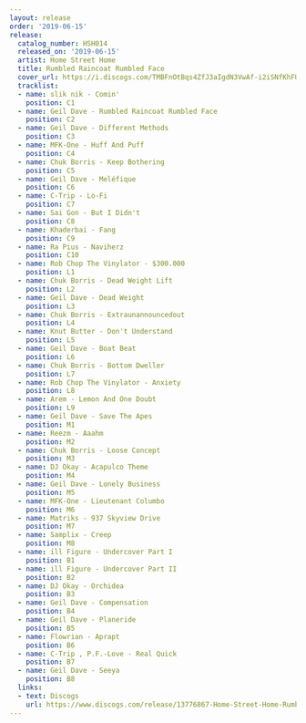 ```yaml
---
layout: release
order: '2019-06-15'
release:
  catalog_number: HSH014
  released_on: '2019-06-15'
  artist: Home Street Home
  title: Rumbled Raincoat Rumbled Face
  cover_url: https://i.discogs.com/TMBFnOtBqs4ZfJ3aIgdN3VwAf-i2iSNfKhFU1yopAfg/rs:fit/g:sm/q:90/h:603/w:600/czM6Ly9kaXNjb2dz/LWRhdGFiYXNlLWlt/YWdlcy9SLTEzNzc2/ODY3LTE1NjA5Mjk4/MDMtNzcyMi5qcGVn.jpeg
  tracklist:
  - name: slik nik - Comin'
    position: C1
  - name: Geil Dave - Rumbled Raincoat Rumbled Face
    position: C2
  - name: Geil Dave - Different Methods
    position: C3
  - name: MFK-One - Huff And Puff
    position: C4
  - name: Chuk Borris - Keep Bothering
    position: C5
  - name: Geil Dave - Meléfique
    position: C6
  - name: C-Trip - Lo-Fi
    position: C7
  - name: Sai Gon - But I Didn't
    position: C8
  - name: Khaderbai - Fang
    position: C9
  - name: Ra Pius - Naviherz
    position: C10
  - name: Rob Chop The Vinylator - $300.000
    position: L1
  - name: Chuk Borris - Dead Weight Lift
    position: L2
  - name: Geil Dave - Dead Weight
    position: L3
  - name: Chuk Borris - Extraunannouncedout
    position: L4
  - name: Knut Butter - Don't Understand
    position: L5
  - name: Geil Dave - Boat Beat
    position: L6
  - name: Chuk Borris - Bottom Dweller
    position: L7
  - name: Rob Chop The Vinylator - Anxiety
    position: L8
  - name: Arem - Lemon And One Doubt
    position: L9
  - name: Geil Dave - Save The Apes
    position: M1
  - name: Reezm - Aaahm
    position: M2
  - name: Chuk Borris - Loose Concept
    position: M3
  - name: DJ Okay - Acapulco Theme
    position: M4
  - name: Geil Dave - Lonely Business
    position: M5
  - name: MFK-One - Lieutenant Columbo
    position: M6
  - name: Matriks - 937 Skyview Drive
    position: M7
  - name: Samplix - Creep
    position: M8
  - name: ill Figure - Undercover Part I
    position: B1
  - name: ill Figure - Undercover Part II
    position: B2
  - name: DJ Okay - Orchidea
    position: B3
  - name: Geil Dave - Compensation
    position: B4
  - name: Geil Dave - Planeride
    position: B5
  - name: Flowrian - Aprapt
    position: B6
  - name: C-Trip , P.F.-Love - Real Quick
    position: B7
  - name: Geil Dave - Seeya
    position: B8
  links:
  - text: Discogs
    url: https://www.discogs.com/release/13776867-Home-Street-Home-Rumbled-Raincoat-Rumbled-Face
---
```

